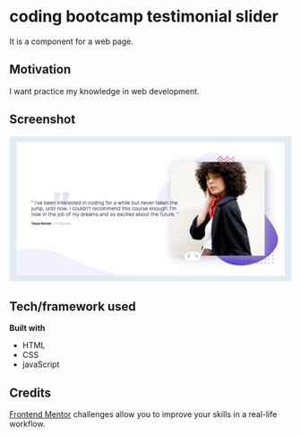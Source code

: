 # coding bootcamp testimonial slider

It is a component for a web page. 

## Motivation

I want practice my knowledge in web development. 
  

## Screenshot

![screenshot](/design/desktop-real-image.png)  

## Tech/framework used

<b>Built with</b>

- HTML
- CSS
- javaScript


## Credits  

[Frontend Mentor](https://www.frontendmentor.io) challenges allow you to improve your skills in a real-life workflow.  
